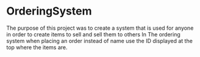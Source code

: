 # OrderingSystem
The purpose of this project was to create a system that is used for anyone in order to create items to sell and sell them to others
In The ordering system when placing an order instead of name use the ID displayed at the top where the items are.
